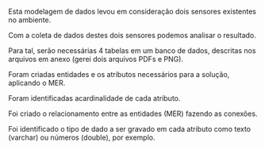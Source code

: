 Esta modelagem de dados levou em consideração dois sensores existentes no ambiente.

Com a coleta de dados destes dois sensores podemos analisar o resultado.

Para tal, serão necessárias 4 tabelas em um banco de dados, descritas nos arquivos em anexo (gerei dois arquivos PDFs e PNG).

Foram criadas  entidades e os atributos necessários para a solução, aplicando o MER.

Foram identificadas acardinalidade de cada atributo.

Foi criado o relacionamento entre as entidades (MER) fazendo as conexões.

Foi identificado o tipo de dado a ser gravado em cada atributo como texto (varchar) ou números (double), por exemplo.
